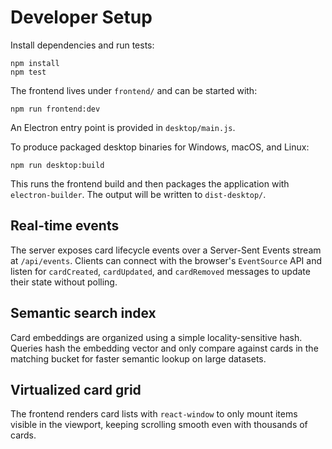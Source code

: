 # Developer Setup

Install dependencies and run tests:

```
npm install
npm test
```

The frontend lives under `frontend/` and can be started with:

```
npm run frontend:dev
```

An Electron entry point is provided in `desktop/main.js`.

To produce packaged desktop binaries for Windows, macOS, and Linux:

```
npm run desktop:build
```

This runs the frontend build and then packages the application with `electron-builder`. The output will be written to `dist-desktop/`.

## Real-time events

The server exposes card lifecycle events over a Server-Sent Events stream at `/api/events`. Clients can connect with the browser's `EventSource` API and listen for `cardCreated`, `cardUpdated`, and `cardRemoved` messages to update their state without polling.

## Semantic search index

Card embeddings are organized using a simple locality-sensitive hash. Queries hash the embedding vector and only compare against cards in the matching bucket for faster semantic lookup on large datasets.

## Virtualized card grid

The frontend renders card lists with `react-window` to only mount items visible in the viewport, keeping scrolling smooth even with thousands of cards.
